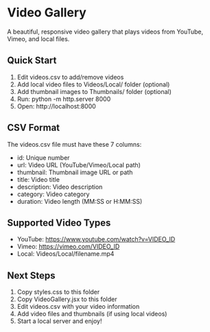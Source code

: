 # Video Gallery

A beautiful, responsive video gallery that plays videos from YouTube, Vimeo, and local files.

## Quick Start
1. Edit videos.csv to add/remove videos
2. Add local video files to Videos/Local/ folder (optional)
3. Add thumbnail images to Thumbnails/ folder (optional)
4. Run: python -m http.server 8000
5. Open: http://localhost:8000

## CSV Format
The videos.csv file must have these 7 columns:
- id: Unique number
- url: Video URL (YouTube/Vimeo/Local path)
- thumbnail: Thumbnail image URL or path
- title: Video title
- description: Video description
- category: Video category
- duration: Video length (MM:SS or H:MM:SS)

## Supported Video Types
- YouTube: https://www.youtube.com/watch?v=VIDEO_ID
- Vimeo: https://vimeo.com/VIDEO_ID
- Local: Videos/Local/filename.mp4

## Next Steps
1. Copy styles.css to this folder
2. Copy VideoGallery.jsx to this folder
3. Edit videos.csv with your video information
4. Add video files and thumbnails (if using local videos)
5. Start a local server and enjoy!
